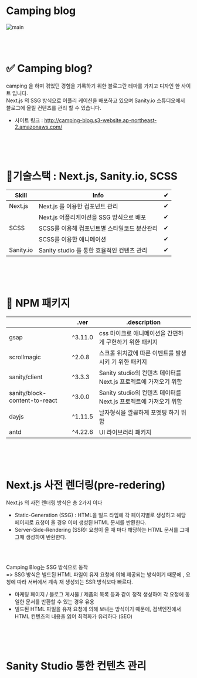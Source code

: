 # Camping blog

![main](https://user-images.githubusercontent.com/84368302/184287843-bb0a4eee-6350-41f3-8135-885580486ff0.PNG)

<br>
<br>

# ✅ Camping blog?
camping 을 하며 겪었던 경험을 기록하기 위한 블로그란 테마를 가지고 디자인 한 사이트 입니다.<br>
Next.js 의 SSG 방식으로 어플리 케이션을 배포하고 있으며 Sanity.io 스튜디오에서 블로그에 올릴 컨텐츠를 관리 할 수 있습니다.
- 사이트 링크 : http://camping-blog.s3-website.ap-northeast-2.amazonaws.com/
<br>
<br>
<br>


# 🔨기술스택 : Next.js, Sanity.io, SCSS
| Skill | Info       | ✔   |
| ------ | --------------- | --------------- | 
| Next.js | Next.js 를 이용한 컴포넌트 관리 | ✔   |
|         | Next.js 어플리케이션을 SSG 방식으로 배포 | ✔   |
| SCSS | SCSS를 이용해 컴포넌트별 스타일코드 분산관리 | ✔ |
|      | SCSS를 이용한 애니메이션  | ✔ |
|  Sanity.io   | Sanity studio 를 통한 효율적인 컨텐츠 관리  | ✔ |


<br>
<br>
<br>

# 🔧 NPM 패키지
|         | .ver | .description   |
| ------ | -----------| ------------ | 
| gsap   | ^3.11.0 |  css 마이크로 애니메이션을 간편하게 구현하기 위한 패키지   |
| scrollmagic | ^2.0.8 |  스크롤 위치값에 따른 이벤트를 발생시키 기 위한 패키지   |
| sanity/client | ^3.3.3 |  Sanity studio의 컨텐츠 데이터를 Next.js 프로젝트에 가져오기 위함   |
| sanity/block-content-to-react | ^3.0.0 |  Sanity studio의 컨텐츠 데이터를 Next.js 프로젝트에 가져오기 위함   |
| dayjs | ^1.11.5 |  날자형식을 깔끔하게 포멧팅 하기 위함   |
| antd | ^4.22.6 |  UI 라이브러리 패키지   |

<br>
<br>
<br>


# Next.js 사전 렌더링(pre-redering)
Next.js 의 사전 렌더링 방식은 총 2가지 이다
- Static-Generation (SSG) : HTML을 빌드 타임에 각 페이지별로 생성하고 해당 페이지로 요청이 올 경우 이미 생성된 HTML 문서를 반환한다.
- Server-Side-Rendering (SSR): 요청이 올 때 마다 해당하는 HTML 문서를 그때 그때 생성하여 반환한다.
<br>
<br>

Camping Blog는 SSG 방식으로 동작<br>
=> SSG 방식은 빌드된 HTML 파일이 유저 요청에 의해 제공되는 방식이기 때문에 , 요청에 따라 서버에서 계속 재 생성되는 SSR 방식보다 빠르다.

- 마케팅 페이지 / 블로그 게시물 / 제품의 목록 등과 같이 정적 생성하여 각 요청에 동일한 문서를 반환할 수 있는 경우 유용
- 빌드된 HTML 파일을 유저 요청에 의해 보내는 방식이기 때문에, 검색엔진에서 HTML 컨텐츠의 내용을 읽어 최적화가 유리하다 (SEO)
 

<br>
<br>
<br>

# Sanity Studio 통한 컨텐츠 관리

